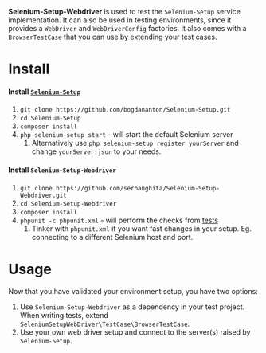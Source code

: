 **Selenium-Setup-Webdriver** is used to test the `Selenium-Setup` service implementation. 
It can also be used in testing environments, since it provides a `WebDriver` and `WebDriverConfig` factories.
It also comes with a `BrowserTestCase` that you can use by extending your test cases.

# Install

#### Install [`Selenium-Setup`](https://github.com/bogdananton/Selenium-Setup)

1. `git clone https://github.com/bogdananton/Selenium-Setup.git`
1. `cd Selenium-Setup`
1. `composer install`
1. `php selenium-setup start` - will start the default Selenium server
    1. Alternatively use `php selenium-setup register yourServer` and change `yourServer.json` to your needs.

#### Install `Selenium-Setup-Webdriver`

1. `git clone https://github.com/serbanghita/Selenium-Setup-Webdriver.git`
1. `cd Selenium-Setup-Webdriver`
1. `composer install`
1. `phpunit -c phpunit.xml` - will perform the checks from [tests](tests)
    1. Tinker with `phpunit.xml` if you want fast changes in your setup. Eg. connecting to a different Selenium host and port.

# Usage

Now that you have validated your environment setup, you have two options:

1. Use `Selenium-Setup-Webdriver` as a dependency in your test project. When writing tests, extend `SeleniumSetupWebDriver\TestCase\BrowserTestCase`.
1. Use your own web driver setup and connect to the server(s) raised by `Selenium-Setup`.

